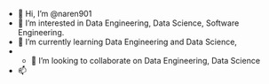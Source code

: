 - 👋 Hi, I’m @naren901
- 👀 I’m interested in Data Engineering, Data Science, Software Engineering.
- 🌱 I’m currently learning  Data Engineering and Data Science, 
- - 💞️ I’m looking to collaborate on Data Engineering, Data Science
- 📫 

<!---
naren901/naren901 is a ✨ special ✨ repository because its `README.md` (this file) appears on your GitHub profile.
You can click the Preview link to take a look at your changes.
--->
